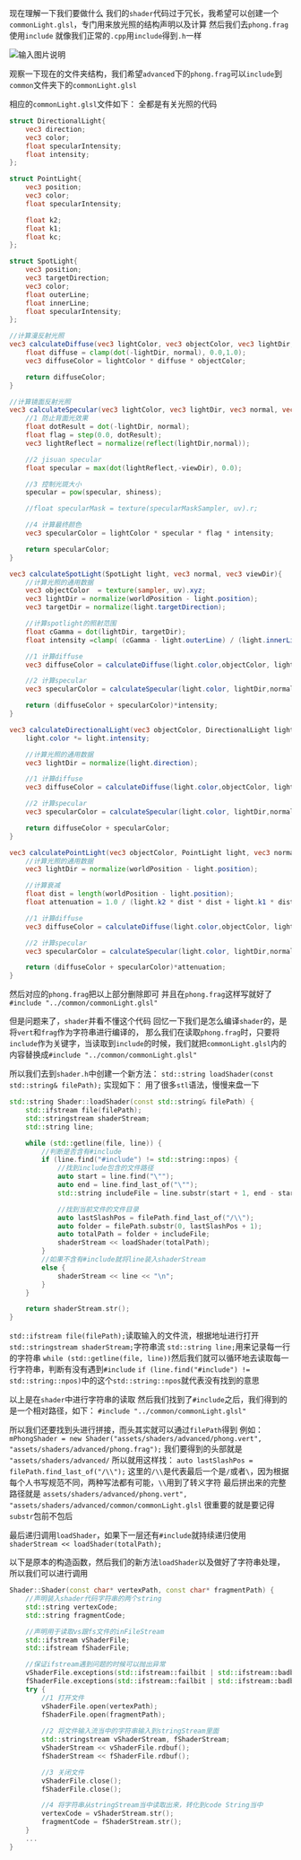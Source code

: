 现在理解一下我们要做什么
我们的`shader`代码过于冗长，我希望可以创建一个`commonLight.glsl`，专门用来放光照的结构声明以及计算
然后我们去`phong.frag`使用`include`
就像我们正常的`.cpp`用`include`得到`.h`一样

![输入图片说明](/imgs/2025-02-24/qFPC4IMXHcmwgY0w.png)

观察一下现在的文件夹结构，我们希望`advanced`下的`phong.frag`可以`include`到`common`文件夹下的`commonLight.glsl`

相应的`commonLight.glsl`文件如下：
全都是有关光照的代码
```glsl
struct DirectionalLight{
	vec3 direction;
	vec3 color;
	float specularIntensity;
	float intensity;
};

struct PointLight{
	vec3 position;
	vec3 color;
	float specularIntensity;

	float k2;
	float k1;
	float kc;
};

struct SpotLight{
	vec3 position;
	vec3 targetDirection;
	vec3 color;
	float outerLine;
	float innerLine;
	float specularIntensity;
};

//计算漫反射光照
vec3 calculateDiffuse(vec3 lightColor, vec3 objectColor, vec3 lightDir, vec3 normal){
	float diffuse = clamp(dot(-lightDir, normal), 0.0,1.0);
	vec3 diffuseColor = lightColor * diffuse * objectColor;

	return diffuseColor;
}

//计算镜面反射光照
vec3 calculateSpecular(vec3 lightColor, vec3 lightDir, vec3 normal, vec3 viewDir, float intensity){
	//1 防止背面光效果
	float dotResult = dot(-lightDir, normal);
	float flag = step(0.0, dotResult);
	vec3 lightReflect = normalize(reflect(lightDir,normal));

	//2 jisuan specular
	float specular = max(dot(lightReflect,-viewDir), 0.0);

	//3 控制光斑大小
	specular = pow(specular, shiness);

	//float specularMask = texture(specularMaskSampler, uv).r;

	//4 计算最终颜色
	vec3 specularColor = lightColor * specular * flag * intensity;

	return specularColor;
}

vec3 calculateSpotLight(SpotLight light, vec3 normal, vec3 viewDir){
	//计算光照的通用数据
	vec3 objectColor  = texture(sampler, uv).xyz;
	vec3 lightDir = normalize(worldPosition - light.position);
	vec3 targetDir = normalize(light.targetDirection);

	//计算spotlight的照射范围
	float cGamma = dot(lightDir, targetDir);
	float intensity =clamp( (cGamma - light.outerLine) / (light.innerLine - light.outerLine), 0.0, 1.0);

	//1 计算diffuse
	vec3 diffuseColor = calculateDiffuse(light.color,objectColor, lightDir,normal);

	//2 计算specular
	vec3 specularColor = calculateSpecular(light.color, lightDir,normal, viewDir,light.specularIntensity); 

	return (diffuseColor + specularColor)*intensity;
}

vec3 calculateDirectionalLight(vec3 objectColor, DirectionalLight light, vec3 normal ,vec3 viewDir){
	light.color *= light.intensity;

	//计算光照的通用数据
	vec3 lightDir = normalize(light.direction);

	//1 计算diffuse
	vec3 diffuseColor = calculateDiffuse(light.color,objectColor, lightDir,normal);

	//2 计算specular
	vec3 specularColor = calculateSpecular(light.color, lightDir,normal, viewDir,light.specularIntensity); 

	return diffuseColor + specularColor;
}

vec3 calculatePointLight(vec3 objectColor, PointLight light, vec3 normal ,vec3 viewDir){
	//计算光照的通用数据
	vec3 lightDir = normalize(worldPosition - light.position);

	//计算衰减
	float dist = length(worldPosition - light.position);
	float attenuation = 1.0 / (light.k2 * dist * dist + light.k1 * dist + light.kc);

	//1 计算diffuse
	vec3 diffuseColor = calculateDiffuse(light.color,objectColor, lightDir,normal);

	//2 计算specular
	vec3 specularColor = calculateSpecular(light.color, lightDir,normal, viewDir,light.specularIntensity); 

	return (diffuseColor + specularColor)*attenuation;
}
```
然后对应的`phong.frag`把以上部分删除即可
并且在`phong.frag`这样写就好了`#include "../common/commonLight.glsl"`

但是问题来了，`shader`并看不懂这个代码
回忆一下我们是怎么编译`shader`的，是将`vert`和`frag`作为字符串进行编译的，
那么我们在读取`phong.frag`时，只要将`include`作为关键字，当读取到`include`的时候，我们就把`commonLight.glsl`内的内容替换成`#include "../common/commonLight.glsl"`

所以我们去到`shader.h`中创建一个新方法：
`std::string loadShader(const std::string& filePath);`
实现如下：
用了很多`stl`语法，慢慢来盘一下
```cpp
std::string Shader::loadShader(const std::string& filePath) {
	std::ifstream file(filePath);
	std::stringstream shaderStream;
	std::string line;

	while (std::getline(file, line)) {
		//判断是否含有#include
		if (line.find("#include") != std::string::npos) {
			//找到include包含的文件路径
			auto start = line.find("\"");
			auto end = line.find_last_of("\"");
			std::string includeFile = line.substr(start + 1, end - start - 1);

			//找到当前文件的文件目录
			auto lastSlashPos = filePath.find_last_of("/\\");
			auto folder = filePath.substr(0, lastSlashPos + 1);
			auto totalPath = folder + includeFile;
			shaderStream << loadShader(totalPath);
		}
		//如果不含有#include就将line装入shaderStream
		else {
			shaderStream << line << "\n";
		}
	}

	return shaderStream.str();
}
```
`std::ifstream file(filePath);`读取输入的文件流，根据地址进行打开
`std::stringstream shaderStream;`字符串流
`std::string line;`用来记录每一行的字符串
`while (std::getline(file, line))`然后我们就可以循环地去读取每一行字符串，判断有没有遇到`#include`
`if (line.find("#include") != std::string::npos)`中的这个`std::string::npos`就代表没有找到的意思

以上是在`shader`中进行字符串的读取
然后我们找到了`#include`之后，我们得到的是一个相对路径，如下：
`#include "../common/commonLight.glsl"`

所以我们还要找到头进行拼接，而头其实就可以通过`filePath`得到
例如：
`mPhongShader = new Shader("assets/shaders/advanced/phong.vert", "assets/shaders/advanced/phong.frag");`
我们要得到的头部就是
`"assets/shaders/advanced/`
所以就用这样找：
`auto lastSlashPos = filePath.find_last_of("/\\");`
这里的`/\\`是代表最后一个是`/`或者`\`，因为根据每个人书写规范不同，两种写法都有可能，`\\`用到了转义字符
最后拼出来的完整路径就是
`assets/shaders/advanced/phong.vert", "assets/shaders/advanced/common/commonLight.glsl`
很重要的就是要记得`substr`包前不包后

最后递归调用`loadShader`，如果下一层还有`#include`就持续递归使用
`shaderStream << loadShader(totalPath);`

以下是原本的构造函数，然后我们的新方法`loadShader`以及做好了字符串处理，所以我们可以进行调用
```cpp
Shader::Shader(const char* vertexPath, const char* fragmentPath) {
	//声明装入shader代码字符串的两个string
	std::string vertexCode;
	std::string fragmentCode;

	//声明用于读取vs跟fs文件的inFileStream
	std::ifstream vShaderFile;
	std::ifstream fShaderFile;

	//保证ifstream遇到问题的时候可以抛出异常
	vShaderFile.exceptions(std::ifstream::failbit | std::ifstream::badbit);
	fShaderFile.exceptions(std::ifstream::failbit | std::ifstream::badbit);
	try {
		//1 打开文件
		vShaderFile.open(vertexPath);
		fShaderFile.open(fragmentPath);
		
		//2 将文件输入流当中的字符串输入到stringStream里面
		std::stringstream vShaderStream, fShaderStream;
		vShaderStream << vShaderFile.rdbuf();
		fShaderStream << fShaderFile.rdbuf();

		//3 关闭文件
		vShaderFile.close();
		fShaderFile.close();

		//4 将字符串从stringStream当中读取出来，转化到code String当中
		vertexCode = vShaderStream.str();
		fragmentCode = fShaderStream.str();
	}
	...
}
```
<!--stackedit_data:
eyJoaXN0b3J5IjpbLTk4MjUzMTk5LDEwNjYzNTUyNzksNDM0ND
cwNDYzLDExNzA2MDAwNSwtMTg0OTAyNDY5MCw4NTk0MDY4NzUs
LTIwODg3NDY2MTJdfQ==
-->